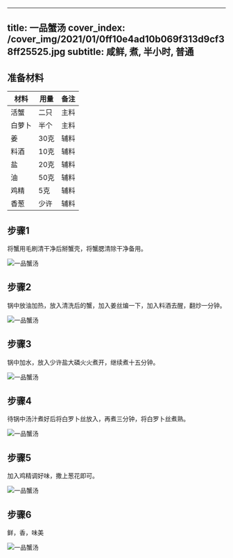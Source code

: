 
---
title: 一品蟹汤
cover_index: /cover_img/2021/01/0ff10e4ad10b069f313d9cf38ff25525.jpg
subtitle: 咸鲜, 煮, 半小时, 普通
---

## 准备材料

| 材料     | 用量 | 备注|
| ------- | ----- | --- |
| 活蟹 | 二只| 主料 |
| 白萝卜 | 半个| 主料 |
| 姜 | 30克| 辅料 |
| 料酒 | 10克| 辅料 |
| 盐 | 20克| 辅料 |
| 油 | 50克| 辅料 |
| 鸡精 | 5克| 辅料 |
| 香葱 | 少许| 辅料 |

## 步骤1

将蟹用毛刷清干净后掰蟹壳，将蟹腮清除干净备用。

![一品蟹汤](https://i8.meishichina.com/attachment/recipe/201010/201010262217186.jpg?x-oss-process=style/p320) 

## 步骤2

锅中放油加热，放入清洗后的蟹，加入姜丝煸一下，加入料酒去醒，翻炒一分钟。

![一品蟹汤](https://i8.meishichina.com/attachment/recipe/201010/201010262218280.jpg?x-oss-process=style/p320) 

## 步骤3

锅中加水，放入少许盐大磷火火煮开，继续煮十五分钟。

![一品蟹汤](https://i8.meishichina.com/attachment/recipe/201010/201010262220022.jpg?x-oss-process=style/p320) 

## 步骤4

待锅中汤汁煮好后将白罗卜丝放入，再煮三分钟，将白罗卜丝煮熟。

![一品蟹汤](https://i8.meishichina.com/attachment/recipe/201010/201010262222193.jpg?x-oss-process=style/p320) 

## 步骤5

加入鸡精调好味，撒上葱花即可。

![一品蟹汤](https://i8.meishichina.com/attachment/recipe/201010/201010262223082.jpg?x-oss-process=style/p320) 

## 步骤6

鲜，香，味美

![一品蟹汤](https://i8.meishichina.com/attachment/recipe/201010/201010262235537.jpg?x-oss-process=style/p320) 

